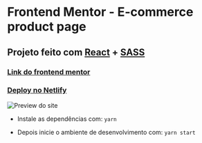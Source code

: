 # Frontend Mentor - E-commerce product page

## Projeto feito com [React](https://create-react-app.dev/) + [SASS](https://sass-lang.com/)
### [Link do frontend mentor](https://www.frontendmentor.io/challenges/ecommerce-product-page-UPsZ9MJp6/hub/ecommerce-product-page-Mx24DuoBw)
### [Deploy no Netlify](https://app.netlify.com/sites/jovial-leavitt-f71c92/overview)

![Preview do site](https://i.imgur.com/fUUyD9G.jpg)

- Instale as dependências com:
``` yarn ```

- Depois inicie o ambiente de desenvolvimento com:
``` yarn start ```
